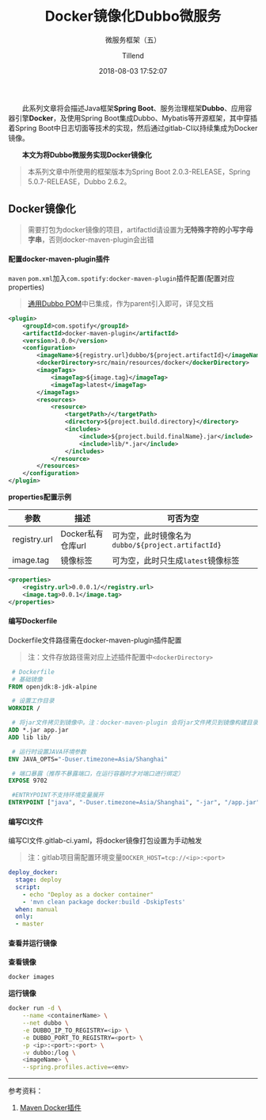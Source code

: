 ﻿---
layout:     post
title:      "Docker镜像化Dubbo微服务"
subtitle:   "微服务框架（五）"
date:       2018-08-03 17:52:07
author:     "Tillend"
catalog:      true
header-img: "img/post-bg-alitrip.jpg"
tags:
	- Docker
    - Dubbo
    
---

　　此系列文章将会描述Java框架**Spring Boot**、服务治理框架**Dubbo**、应用容器引擎**Docker**，及使用Spring Boot集成Dubbo、Mybatis等开源框架，其中穿插着Spring Boot中日志切面等技术的实现，然后通过gitlab-CI以持续集成为Docker镜像。

　　**本文为将Dubbo微服务实现Docker镜像化**

> 本系列文章中所使用的框架版本为Spring Boot 2.0.3-RELEASE，Spring 5.0.7-RELEASE，Dubbo 2.6.2。


## Docker镜像化

> 需要打包为docker镜像的项目，artifactId请设置为**无特殊字符的小写字母字串**，否则docker-maven-plugin会出错

#### 配置docker-maven-plugin插件

`maven` `pom.xml`加入`com.spotify:docker-maven-plugin`插件配置(配置对应properties)

> [通用Dubbo POM]()中已集成，作为parent引入即可，详见文档

```xml
<plugin>
	<groupId>com.spotify</groupId>
	<artifactId>docker-maven-plugin</artifactId>
	<version>1.0.0</version>
	<configuration>
		<imageName>${registry.url}dubbo/${project.artifactId}</imageName>
		<dockerDirectory>src/main/resources/docker</dockerDirectory>
		<imageTags>
			<imageTag>${image.tag}</imageTag>
			<imageTag>latest</imageTag>
		</imageTags>
		<resources>
			<resource>
				<targetPath>/</targetPath>
				<directory>${project.build.directory}</directory>
				<includes>
					<include>${project.build.finalName}.jar</include>
					<include>lib/*.jar</include>
				</includes>
			</resource>
		</resources>
	</configuration>
</plugin>
```

**properties配置示例**

| 参数  | 描述    | 可否为空      |
|---|---|---|
| registry.url |Docker私有仓库url |可为空，此时镜像名为`dubbo/${project.artifactId}` |
| image.tag |镜像标签 | 可为空，此时只生成`latest`镜像标签   |

```xml
<properties>
	<registry.url>0.0.0.1/</registry.url>
	<image.tag>0.0.1</image.tag>
</properties>
```

#### 编写Dockerfile

Dockerfile文件路径需在docker-maven-plugin插件配置

> 注：文件存放路径需对应上述插件配置中``<dockerDirectory>``

```Dockerfile
 # Dockerfile
 # 基础镜像
FROM openjdk:8-jdk-alpine

 # 设置工作目录
WORKDIR /

 # 将jar文件拷贝到镜像中。注：docker-maven-plugin 会将jar文件拷贝到镜像构建目录中
ADD *.jar app.jar
ADD lib lib/

 # 运行时设置JAVA环境参数
ENV JAVA_OPTS="-Duser.timezone=Asia/Shanghai"

 # 端口暴露（推荐不暴露端口，在运行容器时才对端口进行绑定）
EXPOSE 9702

 #ENTRYPOINT不支持环境变量展开
ENTRYPOINT ["java", "-Duser.timezone=Asia/Shanghai", "-jar", "/app.jar"]
```

#### 编写CI文件

编写CI文件.gitlab-ci.yaml，将docker镜像打包设置为手动触发

> 注：gitlab项目需配置环境变量``DOCKER_HOST=tcp://<ip>:<port>``

```yaml
deploy_docker:
  stage: deploy
  script:
    - echo "Deploy as a docker container"
    - 'mvn clean package docker:build -DskipTests'
  when: manual
  only:
  - master
```

#### 查看并运行镜像

**查看镜像**

```bash
docker images
```

**运行镜像**

```bash
docker run -d \
	--name <containerName> \
	--net dubbo \
	-e DUBBO_IP_TO_REGISTRY=<ip> \
	-e DUBBO_PORT_TO_REGISTRY=<port> \
	-p <ip>:<port>:<port> \
	-v dubbo:/log \
	<imageName> \
	--spring.profiles.active=<env>
```

---
参考资料：
 1. [Maven Docker插件](https://github.com/spotify/docker-maven-plugin)
